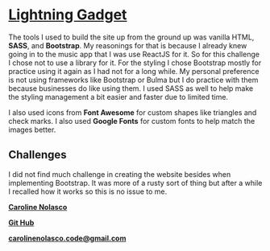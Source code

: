 # [Lightning Gadget](https://lightning-gadget.herokuapp.com/)

The tools I used to build the site up from the ground up was vanilla HTML, **SASS**, and **Bootstrap**. My reasonings for that is because I already knew going in to the music app that I was use ReactJS for it. So for this challenge I chose not to use a library for it. For the styling I chose Bootstrap mostly for practice using it again as I had not for a long while. My personal preference is not using frameworks like Bootstrap or Bulma but I do practice with them because businesses do like using them. I used SASS as well to help make the styling management a bit easier and faster due to limited time.

I also used icons from **Font Awesome** for custom shapes like triangles and check marks. I also used **Google Fonts** for custom fonts to help match the images better.

## Challenges

I did not find much challenge in creating the website besides when implementing Bootstrap. It was more of a rusty sort of thing but after a while I recalled how it works so this is no issue to me. 

[**Caroline Nolasco**](http://www.carolinenolasco.com/)

[**Git Hub**](https://github.com/carol-en)

**carolinenolasco.code@gmail.com**